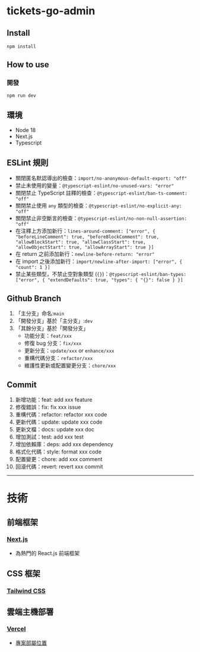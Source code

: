 # tickets-go-admin

## Install

```
npm install
```

## How to use

### 開發

```
npm run dev
```

## 環境

- Node 18
- Next.js
- Typescript

## ESLint 規則

- 關閉匿名默認導出的檢查：`import/no-anonymous-default-export: "off"`
- 禁止未使用的變量：`@typescript-eslint/no-unused-vars: "error"`
- 關閉禁止 TypeScript 註釋的檢查：`@typescript-eslint/ban-ts-comment: "off"`
- 關閉禁止使用 `any` 類型的檢查：`@typescript-eslint/no-explicit-any: "off"`
- 關閉禁止非空斷言的檢查：`@typescript-eslint/no-non-null-assertion: "off"`
- 在注釋上方添加新行：`lines-around-comment: ["error", { "beforeLineComment": true, "beforeBlockComment": true, "allowBlockStart": true, "allowClassStart": true, "allowObjectStart": true, "allowArrayStart": true }]`
- 在 return 之前添加新行：`newline-before-return: "error"`
- 在 import 之後添加新行：`import/newline-after-import: ["error", { "count": 1 }]`
- 禁止某些類型，不禁止空對象類型 (`{}`)：`@typescript-eslint/ban-types: ["error", { "extendDefaults": true, "types": { "{}": false } }]`

## Github Branch

1. 「主分支」命名:`main`
2. 「開發分支」基於「主分支」:`dev`
3. 「其餘分支」基於「開發分支」
   - 功能分支：`feat/xxx`
   - 修復 bug 分支：`fix/xxx`
   - 更新分支：`update/xxx` or `enhance/xxx`
   - 重構代碼分支：`refactor/xxx`
   - 維護性更新或配置變更分支：`chore/xxx`

## Commit

1.  新增功能：feat: add xxx feature
2.  修復錯誤：fix: fix xxx issue
3.  重構代碼：refactor: refactor xxx code
4.  更新代碼：update: update xxx code
5.  更新文檔：docs: update xxx doc
6.  增加測試：test: add xxx test
7.  增加依賴庫：deps: add xxx dependency
8.  格式化代碼：style: format xxx code
9.  配置變更：chore: add xxx comment
10. 回滾代碼：revert: revert xxx commit

---

# 技術

## 前端框架

### [Next.js](https://nextjs.org/)

- 為熱門的 React.js 前端框架

## CSS 框架

### [Tailwind CSS](https://tailwindcss.com/)

## 雲端主機部署

### [Vercel](https://vercel.com/)

- [專案部屬位置](https://tickets-go-fe.vercel.app/)
